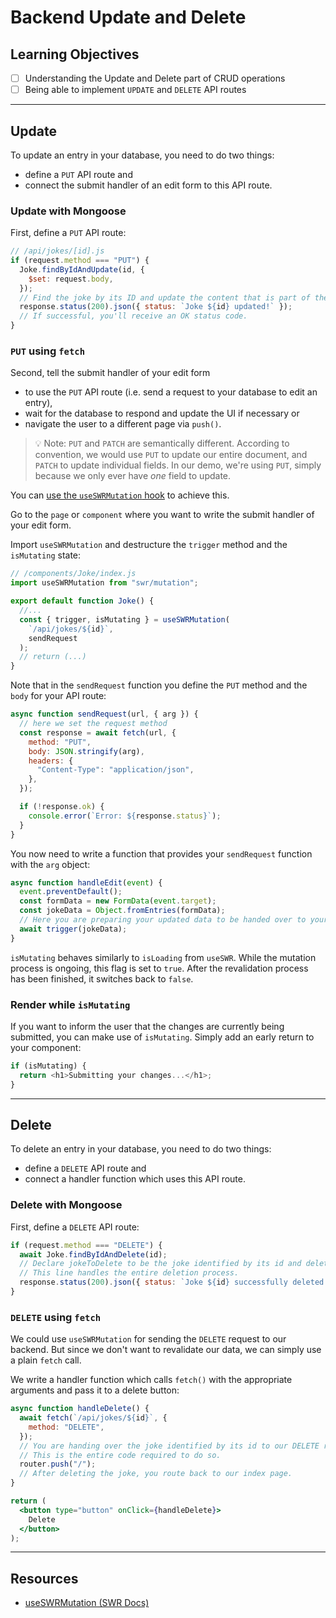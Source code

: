 # Backend Update and Delete

## Learning Objectives

- [ ] Understanding the Update and Delete part of CRUD operations
- [ ] Being able to implement `UPDATE` and `DELETE` API routes

---

## Update

To update an entry in your database, you need to do two things:

- define a `PUT` API route and
- connect the submit handler of an edit form to this API route.

### Update with Mongoose

First, define a `PUT` API route:

```js
// /api/jokes/[id].js
if (request.method === "PUT") {
  Joke.findByIdAndUpdate(id, {
    $set: request.body,
  });
  // Find the joke by its ID and update the content that is part of the request body!
  response.status(200).json({ status: `Joke ${id} updated!` });
  // If successful, you'll receive an OK status code.
}
```

### `PUT` using `fetch`

Second, tell the submit handler of your edit form

- to use the `PUT` API route (i.e. send a request to your database to edit an entry),
- wait for the database to respond and update the UI if necessary or
- navigate the user to a different page via `push()`.

> 💡 Note: `PUT` and `PATCH` are semantically different. According to convention, we would use `PUT` to update our entire document, and `PATCH` to update individual fields. In our demo, we're using `PUT`, simply because we only ever have _one_ field to update.

You can [use the `useSWRMutation` hook](https://swr.vercel.app/docs/mutation#useswrmutation) to achieve this.

Go to the `page` or `component` where you want to write the submit handler of your edit form.

Import `useSWRMutation` and destructure the `trigger` method and the `isMutating` state:

```js
// /components/Joke/index.js
import useSWRMutation from "swr/mutation";

export default function Joke() {
  //...
  const { trigger, isMutating } = useSWRMutation(
    `/api/jokes/${id}`,
    sendRequest
  );
  // return (...)
}
```

Note that in the `sendRequest` function you define the `PUT` method and the `body` for your API route:

```js
async function sendRequest(url, { arg }) {
  // here we set the request method
  const response = await fetch(url, {
    method: "PUT",
    body: JSON.stringify(arg),
    headers: {
      "Content-Type": "application/json",
    },
  });

  if (!response.ok) {
    console.error(`Error: ${response.status}`);
  }
}
```

You now need to write a function that provides your `sendRequest` function with the `arg` object:

```js
async function handleEdit(event) {
  event.preventDefault();
  const formData = new FormData(event.target);
  const jokeData = Object.fromEntries(formData);
  // Here you are preparing your updated data to be handed over to your sendRequest function.
  await trigger(jokeData);
}
```

`isMutating` behaves similarly to `isLoading` from `useSWR`. While the mutation process is ongoing, this flag is set to `true`. After the revalidation process has been finished, it switches back to `false`.

### Render while `isMutating`

If you want to inform the user that the changes are currently being submitted, you can make use of `isMutating`. Simply add an early return to your component:

```js
if (isMutating) {
  return <h1>Submitting your changes...</h1>;
}
```

---

## Delete

To delete an entry in your database, you need to do two things:

- define a `DELETE` API route and
- connect a handler function which uses this API route.

### Delete with Mongoose

First, define a `DELETE` API route:

```js
if (request.method === "DELETE") {
  await Joke.findByIdAndDelete(id);
  // Declare jokeToDelete to be the joke identified by its id and delete it.
  // This line handles the entire deletion process.
  response.status(200).json({ status: `Joke ${id} successfully deleted.` });
}
```

### `DELETE` using `fetch`

We could use `useSWRMutation` for sending the `DELETE` request to our backend. But since we don't want to revalidate our data, we can simply use a plain `fetch` call.

We write a handler function which calls `fetch()` with the appropriate arguments and pass it to a delete button:

```jsx
async function handleDelete() {
  await fetch(`/api/jokes/${id}`, {
    method: "DELETE",
  });
  // You are handing over the joke identified by its id to our DELETE request method.
  // This is the entire code required to do so.
  router.push("/");
  // After deleting the joke, you route back to our index page.
}

return (
  <button type="button" onClick={handleDelete}>
    Delete
  </button>
);
```

---

## Resources

- [useSWRMutation (SWR Docs)](https://swr.vercel.app/docs/mutation#useswrmutation)
